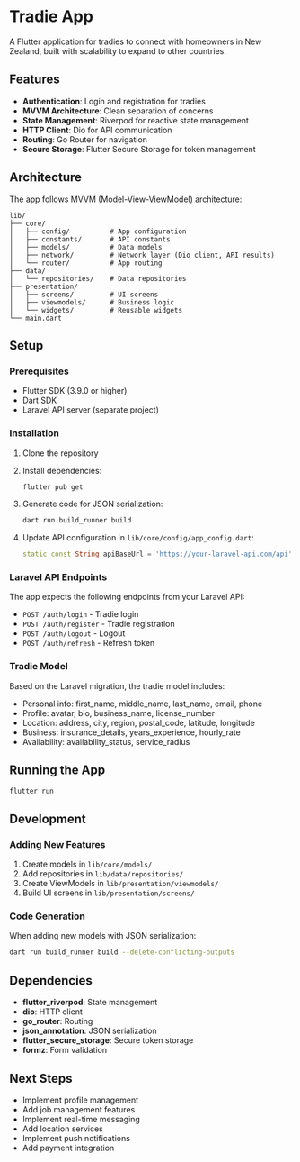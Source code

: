 # Tradie App

A Flutter application for tradies to connect with homeowners in New Zealand, built with scalability to expand to other countries.

## Features

- **Authentication**: Login and registration for tradies
- **MVVM Architecture**: Clean separation of concerns
- **State Management**: Riverpod for reactive state management
- **HTTP Client**: Dio for API communication
- **Routing**: Go Router for navigation
- **Secure Storage**: Flutter Secure Storage for token management

## Architecture

The app follows MVVM (Model-View-ViewModel) architecture:

```
lib/
├── core/
│   ├── config/          # App configuration
│   ├── constants/       # API constants
│   ├── models/          # Data models
│   ├── network/         # Network layer (Dio client, API results)
│   └── router/          # App routing
├── data/
│   └── repositories/    # Data repositories
├── presentation/
│   ├── screens/         # UI screens
│   ├── viewmodels/      # Business logic
│   └── widgets/         # Reusable widgets
└── main.dart
```

## Setup

### Prerequisites

- Flutter SDK (3.9.0 or higher)
- Dart SDK
- Laravel API server (separate project)

### Installation

1. Clone the repository
2. Install dependencies:
   ```bash
   flutter pub get
   ```

3. Generate code for JSON serialization:
   ```bash
   dart run build_runner build
   ```

4. Update API configuration in `lib/core/config/app_config.dart`:
   ```dart
   static const String apiBaseUrl = 'https://your-laravel-api.com/api';
   ```

### Laravel API Endpoints

The app expects the following endpoints from your Laravel API:

- `POST /auth/login` - Tradie login
- `POST /auth/register` - Tradie registration  
- `POST /auth/logout` - Logout
- `POST /auth/refresh` - Refresh token

### Tradie Model

Based on the Laravel migration, the tradie model includes:

- Personal info: first_name, middle_name, last_name, email, phone
- Profile: avatar, bio, business_name, license_number
- Location: address, city, region, postal_code, latitude, longitude
- Business: insurance_details, years_experience, hourly_rate
- Availability: availability_status, service_radius

## Running the App

```bash
flutter run
```

## Development

### Adding New Features

1. Create models in `lib/core/models/`
2. Add repositories in `lib/data/repositories/`
3. Create ViewModels in `lib/presentation/viewmodels/`
4. Build UI screens in `lib/presentation/screens/`

### Code Generation

When adding new models with JSON serialization:

```bash
dart run build_runner build --delete-conflicting-outputs
```

## Dependencies

- **flutter_riverpod**: State management
- **dio**: HTTP client
- **go_router**: Routing
- **json_annotation**: JSON serialization
- **flutter_secure_storage**: Secure token storage
- **formz**: Form validation

## Next Steps

- Implement profile management
- Add job management features
- Implement real-time messaging
- Add location services
- Implement push notifications
- Add payment integration

